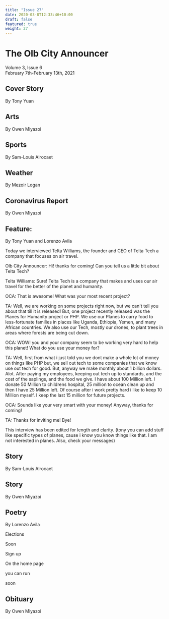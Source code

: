 ```yaml
---
title: "Issue 27"
date: 2020-03-8T12:33:46+10:00
draft: false
featured: true
weight: 27
---
```


# The Olb City Announcer
Volume 3, Issue 6    
February 7th-February 13th, 2021

## Cover Story
By Tony Yuan



## Arts
By Owen Miyazoi



## Sports
By Sam-Louis Alrocaet



## Weather
By Mezoir Logan



## Coronavirus Report
By Owen Miyazoi



## Feature:
By Tony Yuan and Lorenzo Avila

Today we interviewed Telta Williams, the founder and CEO of Telta Tech a company that focuses on air travel.

Olb City Announcer: Hi! thanks for coming! Can you tell us a little bit about Telta Tech?

Telta Williams: Sure! Telta Tech is a company that makes and uses our air travel for the better of the planet and humanity.

OCA: That is awesome! What was your most recent project?

TA: Well, we are working on some projects right now, but we can't tell you about that till it is released! But, one project recently released was the Planes for Humanity project or PHP. We use our Planes to carry food to less-fortunate families in places like Uganda, Ethiopia, Yemen, and many African countries. We also use our Tech, mostly our drones, to plant trees in areas where forests are being cut down. 

OCA: WOW! you and your company seem to be working very hard to help this planet! What do you use your money for?

TA: Well, first from what i just told you we dont make a whole lot of money on things like PHP but, we sell out tech to some companies that we know use out tech for good. But, anyway we make monthly about 1 billion dollars. Alot. After paying my employees, keeping out tech up to standards, and the cost of the saplings, and the food we give. I have about 100 Million left. I donate 50 Million to childrens hospital, 25 million to ocean clean up and then I have 25 Million left. Of course after i work pretty hard i like to keep 10 Million myself. I keep the last 15 million for future projects.


OCA: Sounds like your very smart with your money! Anyway, thanks for coming!

TA: Thanks for inviting me! Bye!

This interview has been edited for length and clarity. (tony you can add stuff like specific types of planes, cause i know you know things like that. I am not interested in planes. Also, check your messages)

## Story
By Sam-Louis Alrocaet



## Story
By Owen Miyazoi



## Poetry
By Lorenzo Avila

Elections

Soon

Sign up 

On the home page

you can run

soon



## Obituary
By Owen Miyazoi


